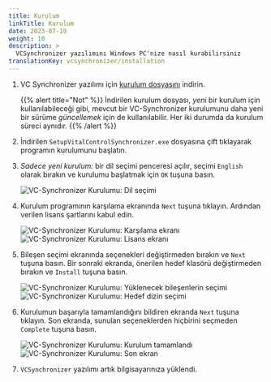 ```yaml
---
title: Kurulum
linkTitle: Kurulum
date: 2023-07-19
weight: 10
description: >
  VCSynchronizer yazılımını Windows PC'nize nasıl kurabilirsiniz
translationKey: vcsynchronizer/installation  
---
```

1. VC Synchronizer yazılımı için [kurulum dosyasını](/download/SetupVitalControlSynchronizer.exe) indirin.

   {{% alert title="Not" %}}
  İndirilen kurulum dosyası, *yeni* bir kurulum için kullanılabileceği gibi, mevcut bir VC-Synchronizer kurulumunu daha yeni bir sürüme *güncellemek* için de kullanılabilir. Her iki durumda da kurulum süreci aynıdır.
   {{% /alert %}}

2. İndirilen `SetupVitalControlSynchronizer.exe` dosyasına çift tıklayarak programın kurulumunu başlatın.

3. *Sadece yeni kurulum:* bir dil seçimi penceresi açılır, seçimi `English` olarak bırakın ve kurulumu başlatmak için `OK` tuşuna basın.

   ![VC-Synchronizer Kurulumu: Dil seçimi](../images/installation/lang-select.png "Dil seçimi")

4. Kurulum programının karşılama ekranında `Next` tuşuna tıklayın. Ardından verilen lisans şartlarını kabul edin.

   ![VC-Synchronizer Kurulumu: Karşılama ekranı](../images/installation/welcome.png "Karşılama ekranı") ![VC-Synchronizer Kurulumu: Lisans ekranı](../images/installation/license.png "Lisans ekranı")

5. Bileşen seçimi ekranında seçenekleri değiştirmeden bırakın ve `Next` tuşuna basın. Bir sonraki ekranda, önerilen hedef klasörü değiştirmeden bırakın ve `Install` tuşuna basın.

   ![VC-Synchronizer Kurulumu: Yüklenecek bileşenlerin seçimi](../images/installation/components.png "Bileşenlerin seçimi") ![VC-Synchronizer Kurulumu: Hedef dizin seçimi](../images/installation/install-dir.png "Hedef dizin seçimi")

6. Kurulumun başarıyla tamamlandığını bildiren ekranda `Next` tuşuna tıklayın. Son ekranda, sunulan seçeneklerden hiçbirini seçmeden `Complete` tuşuna basın.

   ![VC-Synchronizer Kurulumu: Kurulum tamamlandı](../images/installation/completed.png "Kurulum tamamlandı") ![VC-Synchronizer Kurulumu: Son ekran](../images/installation/finish.png "Kurulum başarılı")


7. `VCSynchronizer` yazılımı artık bilgisayarınıza yüklendi.
